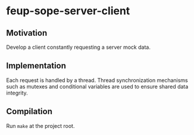 # feup-sope-server-client

## Motivation
Develop a client constantly requesting a server mock data.

## Implementation
Each request is handled by a thread. Thread synchronization mechanisms such as mutexes and conditional variables are used to ensure shared data integrity.

## Compilation
Run `make` at the project root.
